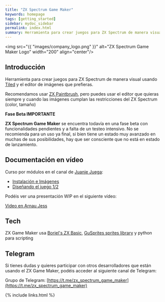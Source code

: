 ```yaml
---
title: "ZX Spectrum Game Maker"
keywords: homepage
tags: [getting_started]
sidebar: mydoc_sidebar
permalink: index.html
summary: Herramienta para crear juegos para ZX Spectrum de manera visual.
---
```

<img src="{{ "images/company_logo.png" }}" alt="ZX Spectrum Game Maker Logo" width="200" align="center"/>

## Introducción

Herramienta para crear juegos para ZX Spectrum de manera visual usando [Tiled](https://www.mapeditor.org/) y el editor de imágenes que prefieras.

Recomendamos usar [ZX Paintbrush](https://sourcesolutions.itch.io/zx-paintbrush), pero puedes usar el editor que quieras siempre y cuando las imágenes cumplan las restricciones del ZX Spectrum (color, tamaño)

**Fase Beta IMPORTANTE**

**ZX Spectrum Game Maker** se encuentra todavía en una fase beta con funcionalidades pendientes y a falta de un testeo intensivo. No se recomienda para un uso ya final, si bien tiene un estado muy avanzado en muchas de sus posibilidades, hay que ser consciente que no está en estado de lanzamiento.

## Documentación en vídeo

Curso por módulos en el canal de [Juanje Juega](https://www.youtube.com/@JuanjeJuega):

* [Instalación e Imágenes](https://www.youtube.com/watch?v=-bX32WbLJHI)
* [Diseñando el juego 1/2](https://www.youtube.com/watch?v=-MNX9Ff6tYg)

Podéis ver una presentación WIP en el siguiente vídeo:

[Video en Arnau Jess](https://www.youtube.com/watch?v=ed2WGbL1uvw)

## Tech

ZX Game Maker usa [Boriel's ZX Basic](https://zxbasic.readthedocs.io/en/docs/), [GuSprites sprites library](https://github.com/gusmanb/GuSprites) y python para scripting

## Telegram

Si tienes dudas y quieres participar con otros desarrolladores que están usando el ZX Game Maker, podéis acceder al siguiente canal de Telegram:

Grupo de Telegram: [https://t.me/zx_spectrum_game_maker](https://t.me/zx_spectrum_game_maker)

{% include links.html %}
